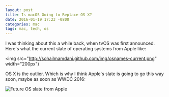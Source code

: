 ```yaml
---
layout: post
title: Is macOS Going to Replace OS X?
date: 2016-01-19 17:23 -0800
categories: mac
tags: mac, tech, os
---
```


I was thinking about this a while back, when tvOS was first announced. Here's what the current slate of operating systems from Apple like:

<img src="http://sohailmamdani.github.com/img/osnames-current.png" width="200px")

OS X is the outlier. Which is why I think Apple's slate is going to go this way soon, maybe as soon as WWDC 2016:

![Future OS slate from Apple](http://sohailmamdani.github.com/img/osnames-new.png)
